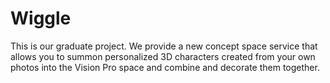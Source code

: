 # Wiggle
This is our graduate project.
We provide a new concept space service that allows you to summon personalized 3D characters created from your own photos into the Vision Pro space and combine and decorate them together.
